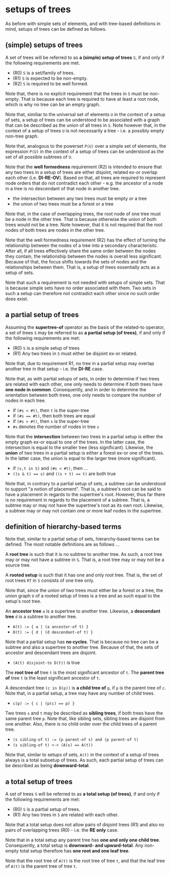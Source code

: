 
<!-- ======================================================================= -->
# setups of trees

As before with simple sets of elements, and with tree-based definitions in mind,
setups of trees can be defined as follows.

<!-- ======================================================================= -->
## (simple) setups of trees

A set of trees will be referred to as **a (simple) setup of trees** `S`,
if and only if the following requirements are met.

* (R0) `S` is a set/family of trees.
* (R1) `S` is expected to be non-empty.
* (R2) `S` is required to be well formed.

Note that, there is no explicit requirement that the trees in `S` must be
non-empty. That is because each tree is required to have at least a root node,
which is why no tree can be an empty graph.

Note that, similiar to the universal set of elements `U` in the context of a
setup of sets, a setup of trees can be understood to be associated with a graph
that can be described as the union of all trees in `S`. Note however that, in
the context of a setup of trees `U` is not necessarily a tree - i.e. a possibly
empty non-tree graph.

Note that, analogous to the powerset `P(U)` over a simple set of elements, the
expression `P(U)` in the context of a setup of trees can be understood as the
set of all possible subtrees of `U`.

Note that the **well formedness** requirement (R2) is intended to ensure that
any two trees in a setup of trees are either disjoint, related ex-or overlap
each other (i.e. **DI-RE-OV**). Based on that, all trees are required to
represent node orders that do not contradict each other - e.g. the ancestor
of a node in a tree is no descendant of that node in another tree.

* the intersection between any two trees must be empty or a tree
* the union of two trees must be a forest or a tree

Note that, in the case of overlapping trees, the root node of one tree must be
a node in the other tree. That is because otherwise the union of both trees
would not be a tree. Note however, that it is not required that the root nodes
of both trees are nodes in the other tree.

Note that the well formedness requirement (R2) has the effect of turning the
relationship between the nodes of a tree into a secondary characterisitc.
After all, if all trees effectively share the same order between the nodes
they contain, the relationship between the nodes is overall less significant.
Because of that, the focus shifts towards the sets of nodes and the relationships
between them. That is, a setup of trees essentially acts as a setup of sets.

Note that such a requirement is not needed with setups of simple sets. That is
because simple sets have no order associated with them. Two sets in such a
setup can therefore not contradict each other since no such order does exist.

<!-- ======================================================================= -->
## a partial setup of trees

Assuming the **supertree-of** operator as the basis of the related-to operator,
a set of trees `S` may be referred to as **a partial setup (of trees)**, if and
only if the following requirements are met:

* (R0) `S` is a simple setup of trees
* (R1) Any two trees in `S` must either be disjoint ex-or related.

Note that, due to requirement R1, no tree in a partial setup may overlap another
tree in that setup - i.e. the **DI-RE** case.

Note that, as with partial setups of sets, in order to determine if two trees
are related with each other, one only needs to determine if both trees have
**one node in common**. Consequently, and in order to determine the orientation
between both trees, one only needs to compare the number of nodes in each tree.

* if `(#s < #t)`, then `t` is the super-tree
* if `(#s == #t)`, then both trees are equal
* if `(#s > #t)`, then `s` is the super-tree
* `#s` denotes the number of nodes in tree `s`

Note that the **intersection** between two trees in a partial setup is either
the empty graph ex-or equal to one of the trees. In the latter case, the
intersection is equal to the smaller tree (less significant). Likewise, the
**union** of two trees in a partial setup is either a forest ex-or one of
the trees. In the latter case, the union is equal to the larger tree (more
significant).

* if `(s,t in S)` and `(#s < #t)`, then ...
* `((s & t) == s)` and `((s + t) == t)` are both true

Note that, in contrary to a partial setup of sets, a subtree can be understood
to support "a notion of placement". That is, a subtree's root can be said to
have a placement in regards to the supertree's root. However, thus far there
is no requirement in regards to the placement of a subtree. That is, a subtree
may or may not have the supertree's root as its own root. Likewise, a subtree
may or may not contain one or more leaf nodes in the supertree.

<!-- ======================================================================= -->
## definition of hierarchy-based terms

Note that, similar to a partial setup of sets, hierarchy-based terms can be
defined. The most notable definitions are as follows ...

A **root tree** is such that it is no subtree to another tree. As such, a
root tree may or may not have a subtree in `S`. That is, a root tree may or
may not be a source tree.

A **rooted setup** is such that it has one and only root tree. That is, the
set of root trees `RT` in `S` consists of one tree only.

Note that, since the union of two trees must either be a forest or a tree,
the union graph `U` of a rooted setup of trees is a tree and as such equal
to the setup's root tree.

An **ancestor tree** `a` is a supertree to another tree.
Likewise, a **descendant tree** `d` is a subtree to another tree.

* `A(t) := { a | (a ancestor-of t) }`
* `D(t) := { d | (d descendant-of t) }`

Note that a partial setup has **no cycles**. That is because no tree can be
a subtree and also a supertree to another tree. Because of that, the sets of
ancestor and descendant trees are disjoint.

* `(A(t) disjoint-to D(t))` is true

The **root tree of** tree `t` is the most significant ancestor of `t`.
The **parent tree of** tree `t` is the least significant ancestor of `t`.

A descendant tree `(c in D(p))` is **a child tree of** `p`, if `p` is the
parent tree of `c`. Note that, in a partial setup, a tree may have any number
of child trees.

* `c(p) := { c | (p(c) == p) }`

Two trees `s` and `t` may be described as **sibling trees**, if both trees
have the same parent tree `p`. Note that, like sibling sets, sibling trees
are disjoint from one another. Also, there is no child order over the child
trees of a parent tree.

* `(s sibling-of t) := (p parent-of s) and (p parent-of t)`
* `(s sibling-of t) <-> (A(s) == A(t))`

Note that, similar to setups of sets, `A(t)` in the context of a setup of trees
always is a total subsetup of trees. As such, each partial setup of trees can
be described as being **downward-total**.

<!-- ======================================================================= -->
## a total setup of trees

A set of trees `S` will be referred to as **a total setup (of trees)**,
if and only if the following requirements are met:

* (R0) `S` is a partial setup of trees.
* (R1) Any two trees in `S` are related with each other.

Note that a total setup does not allow pairs of disjoint trees (R1)
and also no pairs of overlapping trees (R0) - i.e. the **RE only** case.

Note that in a total setup any parent tree has **one and only one child tree**.
Consequently, a total setup is **downward- and upward-total**. Any non-empty
total setup therefore has **one root and one leaf tree**.

Note that the root tree of `A(t)` is the root tree of tree `t`, and that the
leaf tree of `A(t)` is the parent tree of tree `t`.
